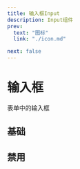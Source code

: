 ```yaml
---
title: 输入框Input
description: Input组件
prev:
  text: "图标"
  link: "./icon.md"

next: false
---
```


# 输入框

表单中的输入框

## 基础

<preview path="../previews/input/basic.vue" title="基础" description="默认的为文本输入框，可以通过v-model属性进行双向绑定"></preview>

## 禁用

<preview path="../previews/input/disabled.vue" title="禁用" description="禁用的输入框"></preview>
